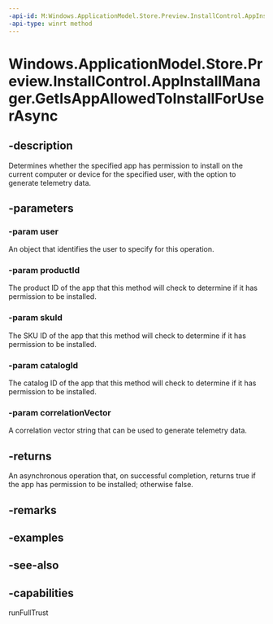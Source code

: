 ```yaml
---
-api-id: M:Windows.ApplicationModel.Store.Preview.InstallControl.AppInstallManager.GetIsAppAllowedToInstallForUserAsync(Windows.System.User,System.String,System.String,System.String,System.String)
-api-type: winrt method
---
```


<!-- Method syntax
public Windows.Foundation.IAsyncOperation<bool> GetIsAppAllowedToInstallForUserAsync(Windows.System.User user, System.String productId, System.String skuId, System.String catalogId, System.String correlationVector)
-->

# Windows.ApplicationModel.Store.Preview.InstallControl.AppInstallManager.GetIsAppAllowedToInstallForUserAsync

## -description
Determines whether the specified app has permission to install on the current computer or device for the specified user, with the option to generate telemetry data.

## -parameters
### -param user
An object that identifies the user to specify for this operation.

### -param productId
The product ID of the app that this method will check to determine if it has permission to be installed.

### -param skuId
The SKU ID of the app that this method will check to determine if it has permission to be installed.

### -param catalogId
The catalog ID of the app that this method will check to determine if it has permission to be installed.

### -param correlationVector
A correlation vector string that can be used to generate telemetry data.

## -returns
An asynchronous operation that, on successful completion, returns true if the app has permission to be installed; otherwise false.

## -remarks

## -examples

## -see-also

## -capabilities
runFullTrust
